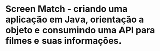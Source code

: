 # Screen Match - criando uma aplicação em Java, orientação a objeto e consumindo uma API para filmes e suas informações. 
